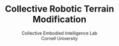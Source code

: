 <br>
<p align="center">
<h1 align="center"><strong>Collective Robotic Terrain Modification</strong></h1>
  <p align="center">
    Collective Embodied Intelligence Lab
    <br>
    Cornell University 
  </p>